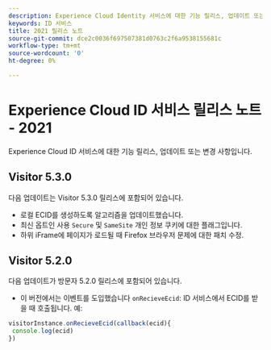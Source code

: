 ```yaml
---
description: Experience Cloud Identity 서비스에 대한 기능 릴리스, 업데이트 또는 변경 사항입니다.
keywords: ID 서비스
title: 2021 릴리스 노트
source-git-commit: dce2c0036f697507381d0763c2f6a9538155681c
workflow-type: tm+mt
source-wordcount: '0'
ht-degree: 0%

---
```


# Experience Cloud ID 서비스 릴리스 노트 - 2021

Experience Cloud ID 서비스에 대한 기능 릴리스, 업데이트 또는 변경 사항입니다.

## Visitor 5.3.0

다음 업데이트는 Visitor 5.3.0 릴리스에 포함되어 있습니다.

* 로컬 ECID를 생성하도록 알고리즘을 업데이트했습니다.
* 최신 옵트인 사용 `Secure` 및 `SameSite` 개인 정보 쿠키에 대한 플래그입니다.
* 하위 iFrame에 페이지가 로드될 때 Firefox 브라우저 문제에 대한 패치 수정.

## Visitor 5.2.0

다음 업데이트가 방문자 5.2.0 릴리스에 포함되어 있습니다.

* 이 버전에서는 이벤트를 도입했습니다 `onRecieveEcid`: ID 서비스에서 ECID를 받을 때 호출됩니다. 예:

```js
visitorInstance.onRecieveEcid(callback(ecid){
 console.log(ecid)
})
```

